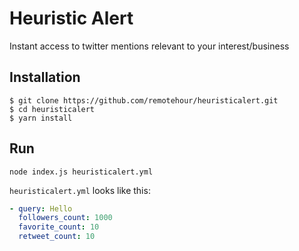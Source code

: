 # Heuristic Alert

Instant access to twitter mentions relevant to your interest/business

## Installation

```
$ git clone https://github.com/remotehour/heuristicalert.git
$ cd heuristicalert
$ yarn install
```

## Run

```
node index.js heuristicalert.yml
```

`heuristicalert.yml` looks like this:

```yaml
- query: Hello
  followers_count: 1000
  favorite_count: 10
  retweet_count: 10
```
